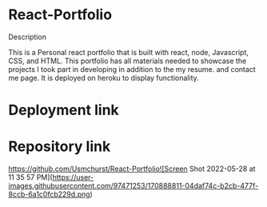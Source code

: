 # React-Portfolio

Description

This is a Personal react portfolio that is built with react, node, Javascript, CSS, and HTML. This portfolio 
has all materials needed to showcase the projects I took part in developing in addition to the my resume. and contact me page. It is deployed on heroku to display functionality. 

# Deployment link 



# Repository link

https://github.com/Usmchurst/React-Portfolio![Screen Shot 2022-05-28 at 11 35 57 PM](https://user-images.githubusercontent.com/97471253/170888811-04daf74c-b2cb-477f-8ccb-6a1c0fcb229d.png)
